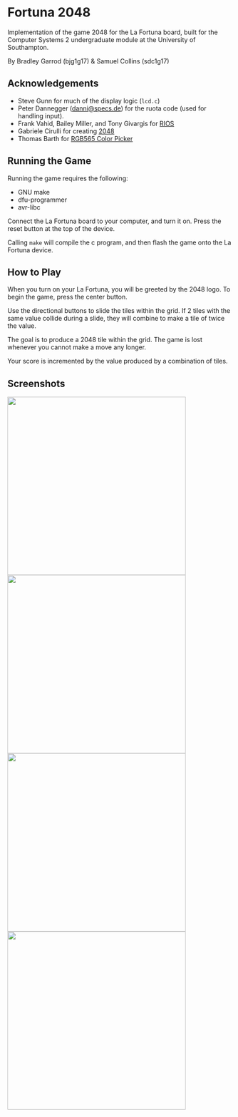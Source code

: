 # Fortuna 2048
Implementation of the game 2048 for the La Fortuna board, built for the Computer Systems 2 undergraduate module at the University of Southampton.

By Bradley Garrod (bjg1g17) & Samuel Collins (sdc1g17)

## Acknowledgements
- Steve Gunn for much of the display logic (`lcd.c`)
- Peter Dannegger (danni@specs.de) for the ruota code (used for handling input).
- Frank Vahid, Bailey Miller, and Tony Givargis for [RIOS](http://www.cs.ucr.edu/~vahid/rios/)
- Gabriele Cirulli for creating [2048](https://github.com/gabrielecirulli/2048)
- Thomas Barth for [RGB565 Color Picker](http://www.barth-dev.de/online/rgb565-color-picker/)

## Running the Game

Running the game requires the following:

* GNU make
* dfu-programmer
* avr-libc

Connect the La Fortuna board to your computer, and turn it on. Press the reset button at the top of the device.

Calling `make` will compile the c program, and then flash the game onto the La Fortuna device.

## How to Play
When you turn on your La Fortuna, you will be greeted by the 2048 logo. To begin the game, press the center button.

Use the directional buttons to slide the tiles within the grid. If 2 tiles with the same value collide during a slide, they will combine to make a tile of twice the value.

The goal is to produce a 2048 tile within the grid. The game is lost whenever you cannot make a move any longer.

Your score is incremented by the value produced by a combination of tiles.

## Screenshots

<img src="readme-images/title-screen.jpg" width="400"/>
<img src="readme-images/new-game.jpg" width="400"/>
<img src="readme-images/mature-game.jpg" width="400"/>
<img src="readme-images/game-over.jpg" width="400"/>
